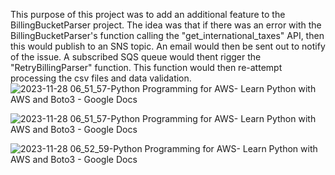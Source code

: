 




This purpose of this project was to add an additional feature to the BillingBucketParser project. The idea was that if there was an error with the BillingBucketParser's function calling the "get_international_taxes" API, then this would publish to an SNS topic. An email would then be sent out to notify of the issue.  A subscribed SQS queue would thent rigger the "RetryBillingParser" function. This function would then re-attempt processing the csv files and data validation.![2023-11-28 06_51_57-Python Programming for AWS- Learn Python with AWS and Boto3 - Google Docs](https://github.com/jklemens90/Python/assets/95970840/8a33067e-5154-4333-8516-05b0b28fb256)

![2023-11-28 06_51_57-Python Programming for AWS- Learn Python with AWS and Boto3 - Google Docs](https://github.com/jklemens90/Python/assets/95970840/89197cba-d260-4f70-9326-ada41da7b2cd)

![2023-11-28 06_52_59-Python Programming for AWS- Learn Python with AWS and Boto3 - Google Docs](https://github.com/jklemens90/Python/assets/95970840/521f9174-3045-4278-b3be-9a4ae0b44da3)

